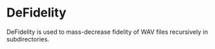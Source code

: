 # DeFidelity
DeFidelity is used to mass-decrease fidelity of WAV files recursively in subdirectories. 
